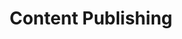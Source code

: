 ---
templateKey: digital-transformation
title: Content Publishing
subTitle:

image: /img/your-next/content-publishing.png

description: The digital boom of media is driven by a combination of trends and innovations. Navigating content and media across different channels and infrastructure creates challenges for consumers and enterprises alike. Consumers want to organize their interaction,  experience and consumption of content and digital assets on platforms of their choice. The Content is  not always available in a format in which it can be readily consumed. There is a need to adapt different forms of content to changing consumption patterns so that the right content can reach the right audience at the right time. On one side content is becoming more discoverable than ever on the web with the advent of search engines and their constantly improving  algorithms.  And on the other side, Digital publications and platforms have created a rapid explosion in the volume of content % media being created. Our Content practice helps organizations design, architect and deploy content platforms from concept to execution. We can take a strategic view of all your content assets including blogs, websites, knowledge portals, intranets or large content publishing platforms and deliver best in class content architecture and content management systems. We could also help you design new Business models post digitization giving you the option to discover your own mediums and channels to expose your content and information to new users through new sources. 
---
